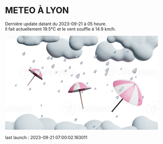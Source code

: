# METEO À LYON

Dernière update datant du 2023-09-21 à 05 heure.  
Il fait actuellement 19.5°C et le vent souffle à 14.9 km/h.      

![](./.github/rain.png)

last launch : 2023-09-21 07:00:02.163011
